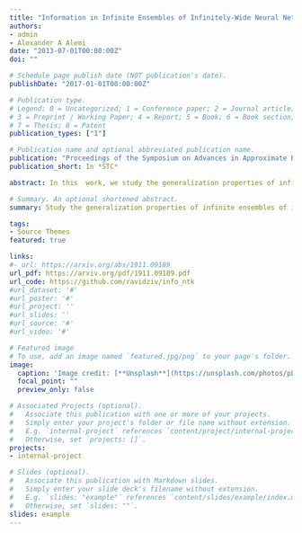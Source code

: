 ```yaml
---
title: "Information in Infinite Ensembles of Infinitely-Wide Neural Networks"
authors:
- admin
- Alexander A Alemi
date: "2013-07-01T00:00:00Z"
doi: ""

# Schedule page publish date (NOT publication's date).
publishDate: "2017-01-01T00:00:00Z"

# Publication type.
# Legend: 0 = Uncategorized; 1 = Conference paper; 2 = Journal article;
# 3 = Preprint / Working Paper; 4 = Report; 5 = Book; 6 = Book section;
# 7 = Thesis; 8 = Patent
publication_types: ["1"]

# Publication name and optional abbreviated publication name.
publication: "Proceedings of the Symposium on Advances in Approximate Bayesian Inference"
publication_short: In *STC*

abstract: In this  work, we study the generalization properties of infinite ensembles of infinitely-wide neural networks. Amazingly, this model family admits tractable calculations for many information-theoretic quantities. We report analytical and empirical investigations in the search for signals that correlate with generalization.

# Summary. An optional shortened abstract.
summary: Study the generalization properties of infinite ensembles of infinitely-wide neural networks. We report analytical and empirical investigations in the search for signals that correlate with generalization.

tags:
- Source Themes
featured: true

links:
#- url: https://arxiv.org/abs/1911.09189
url_pdf: https://arxiv.org/pdf/1911.09189.pdf
url_code: https://github.com/ravidziv/info_ntk
#url_dataset: '#'
#url_poster: '#'
#url_project: ''
#url_slides: ''
#url_source: '#'
#url_video: '#'

# Featured image
# To use, add an image named `featured.jpg/png` to your page's folder. 
image:
  caption: 'Image credit: [**Unsplash**](https://unsplash.com/photos/pLCdAaMFLTE)'
  focal_point: ""
  preview_only: false

# Associated Projects (optional).
#   Associate this publication with one or more of your projects.
#   Simply enter your project's folder or file name without extension.
#   E.g. `internal-project` references `content/project/internal-project/index.md`.
#   Otherwise, set `projects: []`.
projects:
- internal-project

# Slides (optional).
#   Associate this publication with Markdown slides.
#   Simply enter your slide deck's filename without extension.
#   E.g. `slides: "example"` references `content/slides/example/index.md`.
#   Otherwise, set `slides: ""`.
slides: example
---
```


